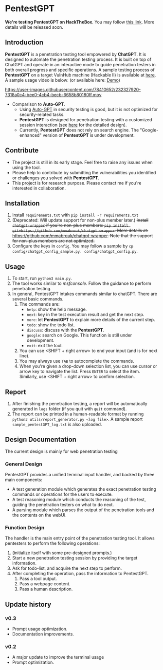 # PentestGPT

**We're testing PentestGPT on HackTheBox**. You may follow [this link](https://www.hackthebox.com/home/users/profile/1489431). More details will be released soon.

## Introduction
**PentestGPT** is a penetration testing tool empowered by **ChatGPT**. It is designed to automate the penetration testing process. It is built on top of ChatGPT and operate in an interactive mode to guide penetration testers in both overall progress and specific operations.
A sample testing process of **PentestGPT** on a target VulnHub machine (Hackable II) is available at [here](./resources/PentestGPT_Hackable2.pdf).
A sample usage video is below: (or available here: [Demo](https://youtu.be/h0k6kWWaCEU))


https://user-images.githubusercontent.com/78410652/232327920-7318a0c4-bee0-4cb4-becb-6658b80180ff.mov


- Comparison to **Auto-GPT**. 
  - Using [Auto-GPT](https://github.com/Torantulino/Auto-GPT) in security testing is good, but it is not optimized for security-related tasks. 
  - **PentestGPT** is designed for penetration testing with a customized session interaction (see [here](./PentestGPT_design.md) for the detailed design).
  - Currently, **PentestGPT** does not rely on search engine. The "Google-enhanced" version of **PentestGPT** is under development.

## Contribute
- The project is still in its early stage. Feel free to raise any issues when using the tool. 
- Please help to contribute by submitting the vulnerabilities you identified or challenges you solved with **PentestGPT**.
- This project is for research purpose. Please contact me if you're interested in collaboration.

## Installation
1. Install `requirements.txt` with `pip install -r requirements.txt`
2. (Deprecated: Will update support for non-plus member later.) ~~Install `chatgpt-wrapper` if you're non-plus members: `pip install git+https://github.com/mmabrouk/chatgpt-wrapper`. More details at: https://github.com/mmabrouk/chatgpt-wrapper. Note that the support for non-plus members are not optimized.~~
3. Configure the keys in `config`. You may follow a sample by `cp config/chatgpt_config_sample.py. config/chatgpt_config.py`.



## Usage
1. To start, run `python3 main.py`. 
2. The tool works similar to *msfconsole*. Follow the guidance to perform penetration testing. 
3. In general, PentestGPT intakes commands similar to chatGPT. There are several basic commands.
   1. The commands are: 
      - `help`: show the help message.
      - `next`: key in the test execution result and get the next step.
      - `more`: let **PentestGPT** to explain more details of the current step.
      - `todo`: show the todo list.
      - `discuss`: discuss with the **PentestGPT**.
      - `google`: search on Google. This function is still under development.
      - `exit`: exit the tool.
   2. You can use <SHIFT + right arrow> to end your input (and <ENTER> is for next line).
   3. You may always use `TAB` to autocomplete the commands.
   4. When you're given a drop-down selection list, you can use cursor or arrow key to navigate the list. Press `ENTER` to select the item. Similarly, use <SHIFT + right arrow> to confirm selection.

## Report
1. After finishing the penetration testing, a report will be automatically generated in `logs` folder (if you quit with `quit` command).
2. The report can be printed in a human-readable format by running `python3 utils/report_generator.py <log file>`. A sample report `sample_pentestGPT_log.txt` is also uploaded.


## Design Documentation
The current design is mainly for web penetration testing

### General Design
PentestGPT provides a unified terminal input handler, and backed by three main components:
- A test generation module which generates the exact penetration testing commands or operations for the users to execute.
- A test reasoning module which conducts the reasoning of the test, guiding the penetration testers on what to do next.
- A parsing module which parses the output of the penetration tools and the contents on the webUI.

### Function Design
The handler is the main entry point of the penetration testing tool. It allows pentesters to perform the following operations:
1. (initialize itself with some pre-designed prompts.)
2. Start a new penetration testing session by providing the target information.
3. Ask for todo-list, and acquire the next step to perform.
4. After completing the operation, pass the information to PentestGPT.
   1. Pass a tool output.
   2. Pass a webpage content.
   3. Pass a human description.

## Update history
### v0.3
- Prompt usage optimization.
- Documentation improvements.
### v0.2
- A major update to improve the terminal usage
- Prompt optimization.